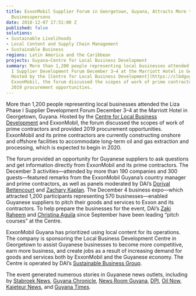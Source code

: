 ```yaml
---
title: ExxonMobil Supplier Forum in Georgetown, Guyana, Attracts More than 1,200 Local
  Businesspersons
date: 2018-12-07 17:51:00 Z
published: false
solutions:
- Sustainable Livelihoods
- Local Content and Supply Chain Management
- Sustainable Business
regions: Latin America and the Caribbean
projects: Guyana—Centre for Local Business Development
summary: More than 1,200 people representing local businesses attended the Liza Phase
  I Supplier Development Forum December 3–4 at the Marriott Hotel in Georgetown, Guyana.
  Hosted by the [Centre for Local Business Development](https://clbdguyana.com/) and
  ExxonMobil, the forum discussed the scopes of work of prime contractors and provided
  2019 procurement opportunities.
---
```


More than 1,200 people representing local businesses attended the Liza Phase I Supplier Development Forum December 3–4 at the Marriott Hotel in Georgetown, Guyana. Hosted by the [Centre for Local Business Development](https://clbdguyana.com/) and ExxonMobil, the forum discussed the scopes of work of prime contractors and provided 2019 procurement opportunities. ExxonMobil and its prime contractors are currently constructing onshore and offshore facilities to accommodate long-term oil and gas extraction and processing, which is expected to begin in 2020.

The forum provided an opportunity for Guyanese suppliers to ask questions and get information directly from ExxonMobil and its prime contractors. The December 3 activities—attended by more than 190 companies and 300 guests—featured remarks from the ExxonMobil Guyana’s country manager and prime contractors, as well as panels moderated by DAI’s [Dorival Bettencourt](https://www.dai.com/who-we-are/our-team/dorival-bettencourt) and [Zachary Kaplan](https://www.dai.com/who-we-are/our-team/zachary-kaplan). The December 4 business expo—which attracted 1,200 participants representing 570 businesses—enabled Guyanese suppliers to pitch their goods and services to Exxon and its contractors. To help prepare the businesses for the event, DAI’s [Zaki Raheem](https://www.dai.com/who-we-are/our-team/zaki-raheem) and [Christina Aguila](https://www.dai.com/who-we-are/our-team/christina-aguila) since September have been leading “pitch courses” at the Centre.

ExxonMobil Guyana has prioritized using local content for its operations. The company is sponsoring the Local Business Development Centre in Georgetown to assist Guyanese businesses to become more competitive, earn more business, and create jobs as a result of increasing demand for goods and services both by ExxonMobil and the Guyanese economy. The Centre is operated by DAI’s [Sustainable Business Group](https://www.dai.com/our-work/solutions/sustainable-business).

The event generated numerous stories in Guyanese news outlets, including by [Stabroek News](https://www.stabroeknews.com/2018/news/guyana/12/04/exxon-seeking-local-suppliers-who-share-compliance-quality-goals/), [Guyana Chronicle](https://na01.safelinks.protection.outlook.com/?url=http%3A%2F%2Fguyanachronicle.com%2F2018%2F12%2F04%2Fmake-hay-while-sun-shines&data=01%7C01%7CRebecca_Homan%40dai.com%7Cadae97ed5e55428f4f9608d65a08c895%7C7107113de20b4c20a4ce553cabbf686d%7C0&sdata=Ai4kYFDzJrsrumU9FJoJX%2FyidNM%2Fbj%2FxmwHmnl49Ynk%3D&reserved=0), [News Room Guyana](https://na01.safelinks.protection.outlook.com/?url=https%3A%2F%2Fnewsroom.gy%2F2018%2F12%2F03%2Fput-local-content-policy-in-place-now-psc-tells-govt%2F&data=01%7C01%7CRebecca_Homan%40dai.com%7Cadae97ed5e55428f4f9608d65a08c895%7C7107113de20b4c20a4ce553cabbf686d%7C0&sdata=DboNvyOU0o7A9oklJ58g%2BD1wP6kArrLeJcThx2zlqfs%3D&reserved=0), [DPI](https://na01.safelinks.protection.outlook.com/?url=https%3A%2F%2Fdpi.gov.gy%2Flocal-businesses-get-chance-to-interact-with-prime-contractors-in-liza-development%2F&data=01%7C01%7CRebecca_Homan%40dai.com%7Cadae97ed5e55428f4f9608d65a08c895%7C7107113de20b4c20a4ce553cabbf686d%7C0&sdata=%2BC9DTWwl0TiYQBJnrycL1SBRlllKWHXuNNu%2F4WmN67k%3D&reserved=0), [Oil Now](https://na01.safelinks.protection.outlook.com/?url=https%3A%2F%2Foilnow.gy%2Ffeatured%2Fguyanese-businesses-link-up-with-liza-phase-1-prime-contractors-at-supplier-forum%2F&data=01%7C01%7CRebecca_Homan%40dai.com%7C62c6e8defa32444c735108d65abf31c3%7C7107113de20b4c20a4ce553cabbf686d%7C0&sdata=pEuL%2FOcHWjZ2Wk6oHARGzoqcFqBbiYZPriqTNudyUB8%3D&reserved=0), [Kaieteur News](https://www.kaieteurnewsonline.com/2018/12/04/new-discovery-pushes-oil-reserves-over-5b-barrels-suppliers-jostle-for-jobs-as-local-content-forum-begins/), and [Guyana Times](https://na01.safelinks.protection.outlook.com/?url=https%3A%2F%2Fguyanatimesgy.com%2Fclbd-to-be-gateway-for-local-suppliers-to-exxon%2F&data=01%7C01%7CRebecca_Homan%40dai.com%7C62c6e8defa32444c735108d65abf31c3%7C7107113de20b4c20a4ce553cabbf686d%7C0&sdata=S996h5%2BzKwqnVidgsAn4Ls3BNJgfvHxZLyMl8aNUEp0%3D&reserved=0).